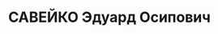 ---
title: САВЕЙКО Эдуард Осипович
description: "1895, г.Ленинград, пом.нач.гл.комитета по капит. строительству ГУ каучуковой\
  \ промышленности НКТП СССР, орден Красного.Знамени 448-1930\n арестован 29.08.1937\n\
  \ Приговорен ВК ВС СССР 28.11.1937 к ВМН"
---